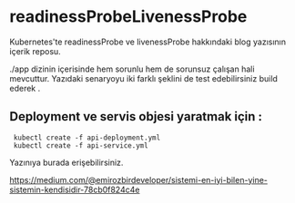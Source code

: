 # readinessProbeLivenessProbe
Kubernetes'te readinessProbe ve  livenessProbe hakkındaki blog yazısının içerik reposu. 

./app dizinin içerisinde hem sorunlu hem de sorunsuz çalışan hali mevcuttur.
Yazıdaki senaryoyu iki farklı şeklini de test edebilirsiniz build ederek . 

## Deployment ve servis objesi yaratmak için :
    
     kubectl create -f api-deployment.yml 
     kubectl create -f api-service.yml

Yazınıya burada erişebilirsiniz.

https://medium.com/@emirozbirdeveloper/sistemi-en-iyi-bilen-yine-sistemin-kendisidir-78cb0f824c4e

